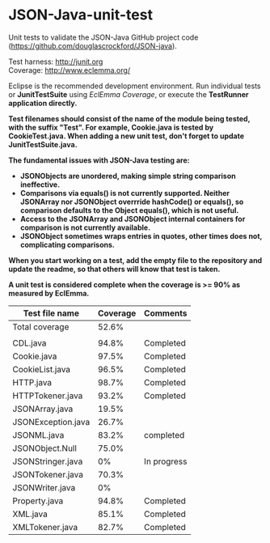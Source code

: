 # JSON-Java-unit-test

Unit tests to validate the JSON-Java GitHub project code (https://github.com/douglascrockford/JSON-java).<br>

Test harness: http://junit.org<br>
Coverage: http://www.eclemma.org/<br>

Eclipse is the recommended development environment.
Run individual tests or <b>JunitTestSuite</b> using *EclEmma Coverage*, or execute the <b>TestRunner<b> application directly.<br>

Test filenames should consist of the name of the module being tested, with the suffix "Test". 
For example, <b>Cookie.java</b> is tested by <b>CookieTest.java</b>.
When adding a new unit test, don't forget to update <b>JunitTestSuite.java</b>.

The fundamental issues with JSON-Java testing are:
* <b>JSONObjects</b> are unordered, making simple string comparison ineffective. 
* Comparisons via **equals()** is not currently supported. Neither <b>JSONArray</b> nor <b>JSONObject</b> overrride <b>hashCode()</b> or <b>equals()</b>, so comparison defaults to the <b>Object</b> equals(), which is not useful.
* Access to the <b>JSONArray</b> and <b>JSONObject</b> internal containers for comparison is not currently available.
* <b>JSONObject</b> sometimes wraps entries in quotes, other times does not, complicating comparisons.

When you start working on a test, add the empty file to the repository and update the readme, so that others will know that test is taken.

A unit test is considered complete when the coverage is >= 90% as measured by EclEmma.

| Test file name  | Coverage | Comments |
| ------------- | ------------- | ---- |
| Total coverage | 52.6% | | | 
| | | | 
| CDL.java | 94.8% | Completed  |
| Cookie.java  | 97.5%   | Completed |
| CookieList.java |96.5% | Completed |
| HTTP.java | 98.7%| Completed | 
| HTTPTokener.java |93.2% |Completed  | 
| JSONArray.java |19.5% | | 
| JSONException.java | 26.7% | |
| JSONML.java | 83.2%| completed | 
| JSONObject.Null | 75.0% | | | 
| JSONStringer.java | 0%| In progress | 
| JSONTokener.java |70.3% | | 
| JSONWriter.java | 0% | | 
| Property.java  | 94.8%  | Completed |
| XML.java | 85.1% | Completed |
| XMLTokener.java| 82.7%| Completed | 


